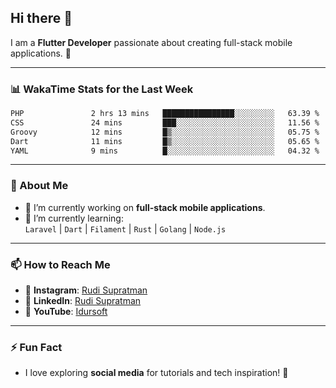 ## Hi there 👋

I am a **Flutter Developer** passionate about creating full-stack mobile applications. 🚀

---

### 📊 WakaTime Stats for the Last Week
<!--START_SECTION:waka-->

```txt
PHP               2 hrs 13 mins   ████████████████░░░░░░░░░   63.39 %
CSS               24 mins         ███░░░░░░░░░░░░░░░░░░░░░░   11.56 %
Groovy            12 mins         █▒░░░░░░░░░░░░░░░░░░░░░░░   05.75 %
Dart              11 mins         █▒░░░░░░░░░░░░░░░░░░░░░░░   05.65 %
YAML              9 mins          █░░░░░░░░░░░░░░░░░░░░░░░░   04.32 %
```

<!--END_SECTION:waka-->

---

### 🌱 About Me
- 🔭 I’m currently working on **full-stack mobile applications**.
- 🌱 I’m currently learning:  
  `Laravel` | `Dart` | `Filament` | `Rust` | `Golang` | `Node.js`

---

### 📫 How to Reach Me
- 💬 **Instagram**: [Rudi Supratman](https://www.instagram.com/rudisupratman97)  
- 💼 **LinkedIn**: [Rudi Supratman](https://www.linkedin.com/in/rudi-supratman-324233281)  
- 🎥 **YouTube**: [Idursoft](https://www.youtube.com/@adde5863)

---

### ⚡ Fun Fact
- I love exploring **social media** for tutorials and tech inspiration! 🎥
